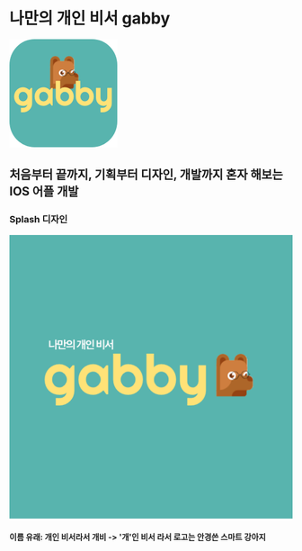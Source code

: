 # 나만의 개인 비서 gabby
![](./gabby/assets/icon.png)

## 처음부터 끝까지, 기획부터 디자인, 개발까지 혼자 해보는 IOS 어플 개발

### Splash 디자인 
![](./gabby/assets/splash.png)

#### 이름 유래: 개인 비서라서 개비 -> '개'인 비서 라서 로고는 안경쓴 스마트 강아지 
